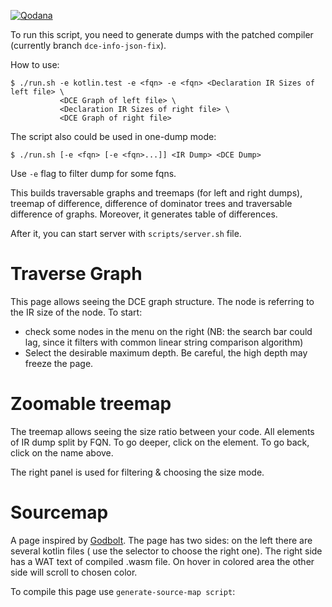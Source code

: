 [![Qodana](https://github.com/khbminus/code-size-profiler/actions/workflows/qodana.yaml/badge.svg)](https://github.com/khbminus/code-size-profiler/actions/workflows/qodana.yaml)

To run this script, you need to generate dumps with the patched compiler (currently branch `dce-info-json-fix`).

How to use:

```shell
$ ./run.sh -e kotlin.test -e <fqn> -e <fqn> <Declaration IR Sizes of left file> \
           <DCE Graph of left file> \
           <Declaration IR Sizes of right file> \
           <DCE Graph of right file>
```

The script also could be used in one-dump mode:

```shell
$ ./run.sh [-e <fqn> [-e <fqn>...]] <IR Dump> <DCE Dump>
```

Use `-e` flag to filter dump for some fqns.

This builds traversable graphs and treemaps (for left and right dumps), treemap of difference,
difference of dominator trees and traversable difference of graphs. Moreover, it generates table of differences.

After it, you can start server with `scripts/server.sh` file.

# Traverse Graph

This page allows seeing the DCE graph structure.
The node is referring to the IR size of the node.
To start:

* check some nodes in the menu on the right (NB: the search bar could
  lag, since it filters with common linear string comparison algorithm)
* Select the desirable maximum depth. Be careful, the high depth may freeze the page.

# Zoomable treemap

The treemap allows seeing the size ratio between your code. All elements of IR dump split by FQN. To go deeper, click on
the element. To go back, click on the name above.

The right panel is used for filtering & choosing the size mode.

# Sourcemap

A page inspired by [Godbolt](https://godbolt.org). The page has two sides: on the left there are several kotlin files (
use the selector to choose the right one). The right side has a WAT text of compiled .wasm file. On hover in colored
area the other side will scroll to chosen color.

To compile this page use `generate-source-map script`:
